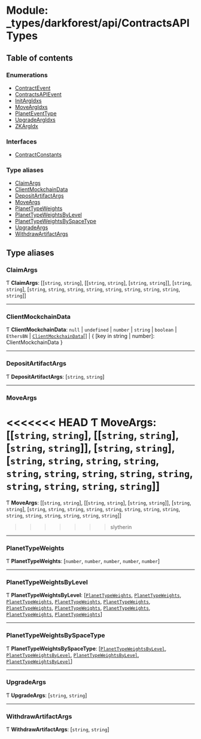 # Module: \_types/darkforest/api/ContractsAPITypes

## Table of contents

### Enumerations

- [ContractEvent](../enums/types_darkforest_api_ContractsAPITypes.ContractEvent.md)
- [ContractsAPIEvent](../enums/types_darkforest_api_ContractsAPITypes.ContractsAPIEvent.md)
- [InitArgIdxs](../enums/types_darkforest_api_ContractsAPITypes.InitArgIdxs.md)
- [MoveArgIdxs](../enums/types_darkforest_api_ContractsAPITypes.MoveArgIdxs.md)
- [PlanetEventType](../enums/types_darkforest_api_ContractsAPITypes.PlanetEventType.md)
- [UpgradeArgIdxs](../enums/types_darkforest_api_ContractsAPITypes.UpgradeArgIdxs.md)
- [ZKArgIdx](../enums/types_darkforest_api_ContractsAPITypes.ZKArgIdx.md)

### Interfaces

- [ContractConstants](../interfaces/types_darkforest_api_ContractsAPITypes.ContractConstants.md)

### Type aliases

- [ClaimArgs](types_darkforest_api_ContractsAPITypes.md#claimargs)
- [ClientMockchainData](types_darkforest_api_ContractsAPITypes.md#clientmockchaindata)
- [DepositArtifactArgs](types_darkforest_api_ContractsAPITypes.md#depositartifactargs)
- [MoveArgs](types_darkforest_api_ContractsAPITypes.md#moveargs)
- [PlanetTypeWeights](types_darkforest_api_ContractsAPITypes.md#planettypeweights)
- [PlanetTypeWeightsByLevel](types_darkforest_api_ContractsAPITypes.md#planettypeweightsbylevel)
- [PlanetTypeWeightsBySpaceType](types_darkforest_api_ContractsAPITypes.md#planettypeweightsbyspacetype)
- [UpgradeArgs](types_darkforest_api_ContractsAPITypes.md#upgradeargs)
- [WithdrawArtifactArgs](types_darkforest_api_ContractsAPITypes.md#withdrawartifactargs)

## Type aliases

### ClaimArgs

Ƭ **ClaimArgs**: [[`string`, `string`], [[`string`, `string`], [`string`, `string`]], [`string`, `string`], [`string`, `string`, `string`, `string`, `string`, `string`, `string`, `string`, `string`]]

---

### ClientMockchainData

Ƭ **ClientMockchainData**: `null` \| `undefined` \| `number` \| `string` \| `boolean` \| `EthersBN` \| [`ClientMockchainData`](types_darkforest_api_ContractsAPITypes.md#clientmockchaindata)[] \| { [key in string \| number]: ClientMockchainData }

---

### DepositArtifactArgs

Ƭ **DepositArtifactArgs**: [`string`, `string`]

---

### MoveArgs

<<<<<<< HEAD
Ƭ **MoveArgs**: [[`string`, `string`], [[`string`, `string`], [`string`, `string`]], [`string`, `string`], [`string`, `string`, `string`, `string`, `string`, `string`, `string`, `string`, `string`, `string`, `string`, `string`, `string`]]
=======
Ƭ **MoveArgs**: [[`string`, `string`], [[`string`, `string`], [`string`, `string`]], [`string`, `string`], [`string`, `string`, `string`, `string`, `string`, `string`, `string`, `string`, `string`, `string`, `string`, `string`, `string`, `string`]]
>>>>>>> slytherin

---

### PlanetTypeWeights

Ƭ **PlanetTypeWeights**: [`number`, `number`, `number`, `number`, `number`]

---

### PlanetTypeWeightsByLevel

Ƭ **PlanetTypeWeightsByLevel**: [[`PlanetTypeWeights`](types_darkforest_api_ContractsAPITypes.md#planettypeweights), [`PlanetTypeWeights`](types_darkforest_api_ContractsAPITypes.md#planettypeweights), [`PlanetTypeWeights`](types_darkforest_api_ContractsAPITypes.md#planettypeweights), [`PlanetTypeWeights`](types_darkforest_api_ContractsAPITypes.md#planettypeweights), [`PlanetTypeWeights`](types_darkforest_api_ContractsAPITypes.md#planettypeweights), [`PlanetTypeWeights`](types_darkforest_api_ContractsAPITypes.md#planettypeweights), [`PlanetTypeWeights`](types_darkforest_api_ContractsAPITypes.md#planettypeweights), [`PlanetTypeWeights`](types_darkforest_api_ContractsAPITypes.md#planettypeweights), [`PlanetTypeWeights`](types_darkforest_api_ContractsAPITypes.md#planettypeweights), [`PlanetTypeWeights`](types_darkforest_api_ContractsAPITypes.md#planettypeweights)]

---

### PlanetTypeWeightsBySpaceType

Ƭ **PlanetTypeWeightsBySpaceType**: [[`PlanetTypeWeightsByLevel`](types_darkforest_api_ContractsAPITypes.md#planettypeweightsbylevel), [`PlanetTypeWeightsByLevel`](types_darkforest_api_ContractsAPITypes.md#planettypeweightsbylevel), [`PlanetTypeWeightsByLevel`](types_darkforest_api_ContractsAPITypes.md#planettypeweightsbylevel), [`PlanetTypeWeightsByLevel`](types_darkforest_api_ContractsAPITypes.md#planettypeweightsbylevel)]

---

### UpgradeArgs

Ƭ **UpgradeArgs**: [`string`, `string`]

---

### WithdrawArtifactArgs

Ƭ **WithdrawArtifactArgs**: [`string`, `string`]
